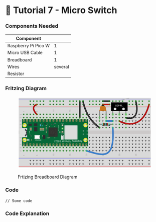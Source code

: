 # 🐰 Tutorial 7 - Micro Switch

### Components Needed

| Component           |         |
| ------------------- | ------- |
| Raspberry Pi Pico W | 1       |
| Micro USB Cable     | 1       |
| Breadboard          | 1       |
| Wires               | several |
| Resistor            |         |

### Fritzing Diagram



<figure><img src="../../../.gitbook/assets/Micro Switch.png" alt=""><figcaption><p>Frtizing Breadboard Diagram</p></figcaption></figure>



### Code

```
// Some code
```



### Code Explanation

